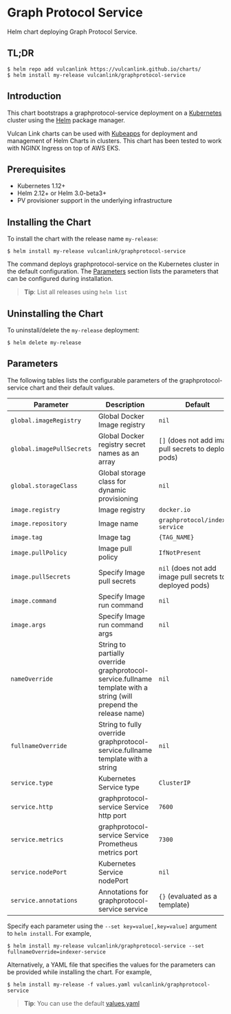 # Graph Protocol Service
Helm chart deploying Graph Protocol Service.

## TL;DR

```console
$ helm repo add vulcanlink https://vulcanlink.github.io/charts/
$ helm install my-release vulcanlink/graphprotocol-service
```

## Introduction

This chart bootstraps a graphprotocol-service deployment on a [Kubernetes](http://kubernetes.io) cluster using the [Helm](https://helm.sh) package manager.

Vulcan Link charts can be used with [Kubeapps](https://kubeapps.com/) for deployment and management of Helm Charts in clusters. This chart has been tested to work with NGINX Ingress on top of AWS EKS.

## Prerequisites

- Kubernetes 1.12+
- Helm 2.12+ or Helm 3.0-beta3+
- PV provisioner support in the underlying infrastructure

## Installing the Chart
To install the chart with the release name `my-release`:

```console
$ helm install my-release vulcanlink/graphprotocol-service
```

The command deploys graphprotocol-service on the Kubernetes cluster in the default configuration. The [Parameters](#parameters) section lists the parameters that can be configured during installation.

> **Tip**: List all releases using `helm list`

## Uninstalling the Chart

To uninstall/delete the `my-release` deployment:

```console
$ helm delete my-release
```

## Parameters

The following tables lists the configurable parameters of the graphprotocol-service chart and their default values.

|                   Parameter                   |                                                                                Description                                                                                |                            Default                            |
|-----------------------------------------------|---------------------------------------------------------------------------------------------------------------------------------------------------------------------------|---------------------------------------------------------------|
| `global.imageRegistry`                        | Global Docker Image registry                                                                                                                                              | `nil`                                                         |
| `global.imagePullSecrets`                     | Global Docker registry secret names as an array                                                                                                                           | `[]` (does not add image pull secrets to deployed pods)       |
| `global.storageClass`                         | Global storage class for dynamic provisioning                                                                                                                             | `nil`                                                         |
| `image.registry`                              | Image registry                                                                                                                                                            | `docker.io`                                                   |
| `image.repository`                            | Image name                                                                                                                                                                | `graphprotocol/indexer-service`                                          |
| `image.tag`                                   | Image tag                                                                                                                                                                 | `{TAG_NAME}`                                                  |
| `image.pullPolicy`                            | Image pull policy                                                                                                                                                         | `IfNotPresent`                                                |
| `image.pullSecrets`                           | Specify Image pull secrets                                                                                                                                                | `nil` (does not add image pull secrets to deployed pods)      |
| `image.command`                               | Specify Image run command                                                                                                                                       | `nil`                                                    |
| `image.args`                                  | Specify Image run command args                                                                                                                                  | `nil` |                                                      |
| `nameOverride`                                | String to partially override graphprotocol-service.fullname template with a string (will prepend the release name)                                                                   | `nil`                                                         |
| `fullnameOverride`                            | String to fully override graphprotocol-service.fullname template with a string                                                                                                       | `nil`                                                         |
| `service.type`                                | Kubernetes Service type                                                                                                                                                   | `ClusterIP`                                                   |
| `service.http`                                | graphprotocol-service Service http port                                                                                                                                           | `7600`                                                        |
| `service.metrics`                                  | graphprotocol-service Service Prometheus metrics port                                                                                                                                      | `7300`                                                        |
| `service.nodePort`                            | Kubernetes Service nodePort                                                                                                                                               | `nil`                                                         |
| `service.annotations`                         | Annotations for graphprotocol-service service                                                                                                                                              | `{}` (evaluated as a template)                                |

Specify each parameter using the `--set key=value[,key=value]` argument to `helm install`. For example,

```console
$ helm install my-release vulcanlink/graphprotocol-service --set fullnameOverride=indexer-service
```

Alternatively, a YAML file that specifies the values for the parameters can be provided while installing the chart. For example,

```console
$ helm install my-release -f values.yaml vulcanlink/graphprotocol-service
```

> **Tip**: You can use the default [values.yaml](values.yaml)